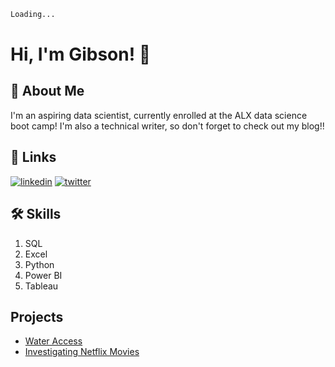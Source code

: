 ```sh
Loading...
```

# Hi, I'm Gibson! 👋


## 🚀 About Me
I'm an aspiring data scientist, currently enrolled at the ALX data science boot camp! I'm also a technical writer, so don't forget to check out my blog!!


## 🔗 Links
[![linkedin](https://img.shields.io/badge/linkedin-0A66C2?style=for-the-badge&logo=linkedin&logoColor=white)](https://www.linkedin.com/in/croweigibson/)
[![twitter](https://img.shields.io/badge/twitter-1DA1F2?style=for-the-badge&logo=twitter&logoColor=white)](https://twitter.com/CroweiGibson)


## 🛠 Skills
1. SQL
2. Excel
3. Python
4. Power BI
5. Tableau


## Projects
- [Water Access](https://github.com/croweigibson/Maji_Ndogo)
- [Investigating Netflix Movies](https://github.com/croweigibson/Investigating-Netflix-Movies)

